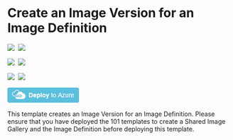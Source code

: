 # Create an Image Version for an Image Definition

<IMG SRC="https://azurequickstartsservice.blob.core.windows.net/badges/101-sig-image-version-create/PublicLastTestDate.svg" />&nbsp;
<IMG SRC="https://azurequickstartsservice.blob.core.windows.net/badges/101-sig-image-version-create/PublicDeployment.svg" />&nbsp;

<IMG SRC="https://azurequickstartsservice.blob.core.windows.net/badges/101-sig-image-version-create/FairfaxLastTestDate.svg" />&nbsp;
<IMG SRC="https://azurequickstartsservice.blob.core.windows.net/badges/101-sig-image-version-create/FairfaxDeployment.svg" />&nbsp;

<IMG SRC="https://azurequickstartsservice.blob.core.windows.net/badges/101-sig-image-version-create/BestPracticeResult.svg" />&nbsp;
<IMG SRC="https://azurequickstartsservice.blob.core.windows.net/badges/101-sig-image-version-create/CredScanResult.svg" />&nbsp;

<a href="https://portal.azure.com/#create/Microsoft.Template/uri/https%3A%2F%2Fraw.githubusercontent.com%2FAzure%2Fazure-quickstart-templates%2Fmaster%2F101-sig-image-version-create%2Fazuredeploy.json" target="_blank">
    <img src="https://raw.githubusercontent.com/Azure/azure-quickstart-templates/master/1-CONTRIBUTION-GUIDE/images/deploytoazure.png"/>
</a>

This template creates an Image Version for an Image Definition. Please ensure that you have deployed the 101 templates to create a Shared Image Gallery and the Image Definition before deploying this template.

